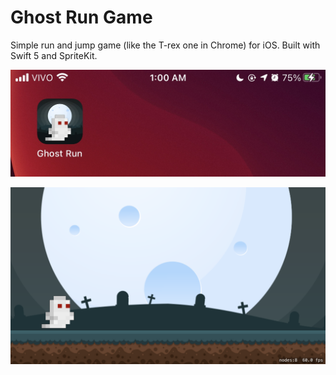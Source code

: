 # Ghost Run Game
Simple run and jump game (like the T-rex one in Chrome) for iOS. Built with Swift 5 and SpriteKit.
 
![Screen 1](demos/screen1.jpg)

![Screen 2](demos/screen2.png)
